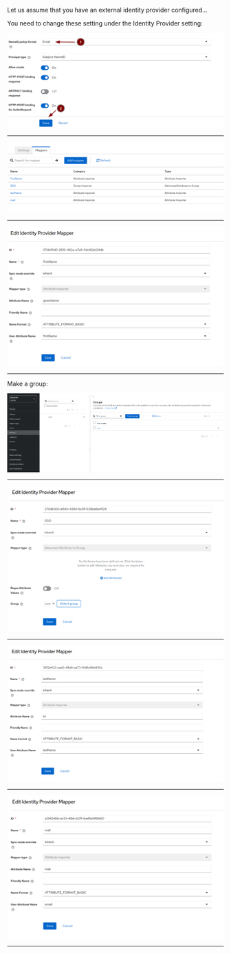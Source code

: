 Let us assume that you have an external identity provider configured... 

You need to change these setting under the Identity Provider setting:

![A](01.png)

---

![B](02.png)

---

![C](03.png)

---

Make a group:

![D a](04a.png)

---

![D](04.png)

---

![E](05.png)

---

![F](06.png)

---
